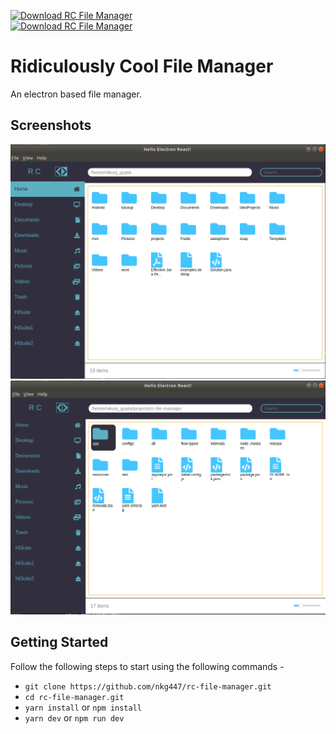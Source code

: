 [![Download RC File Manager](https://a.fsdn.com/con/app/sf-download-button)](https://sourceforge.net/projects/rc-file-manager/files/latest/download)<br>[![Download RC File Manager](https://img.shields.io/sourceforge/dm/rc-file-manager.svg)](https://sourceforge.net/projects/rc-file-manager/files/latest/download)
# Ridiculously Cool File Manager

An electron based file manager.

## Screenshots
![screenshot 1](https://github.com/nkg447/rc-file-manager/raw/develop/screenshots/s1.png)<br>
![screenshot 2](https://github.com/nkg447/rc-file-manager/raw/develop/screenshots/s2.png)

## Getting Started

Follow the following steps to start using the following commands -

- `git clone https://github.com/nkg447/rc-file-manager.git`
- `cd rc-file-manager.git`
- `yarn install` or `npm install`
- `yarn dev` or `npm run dev`
